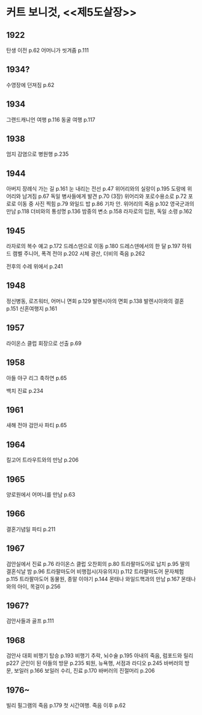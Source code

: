 # 커트 보니것, <<제5도살장>>

## 1922
탄생 이전 p.62
어머니가 씻겨줌 p.111
## 1934?
수영장에 던져짐 p.62
## 1934
그랜드캐니언 여행 p.116
동굴 여행 p.117
## 1938
엄지 감염으로 병원행 p.235
## 1944
아버지 장례식 가는 길 p.161
눈 내리는 전선 p.47
위어리와의 실랑이 p.195
도랑에 위어리와 남겨짐 p.67
독일 병사들에게 발견 p.70
(3장) 위어리와 포로수용소로 p.72
포로로 이동 중 사진 찍힘 p.79
와일드 밥 p.86
기차 안. 위어리의 죽음 p.102
영국군과의 만남 p.118
더비와의 통성명 p.136
밤중의 변소 p.158
라자로의 입원, 독일 소령 p.162

## 1945
라자로의 복수 예고 p.172
드레스덴으로 이동 p.180
드레스덴에서의 한 달 p.197
하워드 캠벨 주니어, 폭격 전야 p.202
시체 광산, 더비의 죽음 p.262

전후의 수레 위에서 p.241
## 1948
정신병동, 로즈워터, 어머니 면회 p.129
발렌시아의 면회 p.138
발렌시아와의 결혼 p.151
신혼여행지 p.161
## 1957
라이온스 클럽 회장으로 선출 p.69
## 1958
아들 야구 리그 축하연 p.65

백치 진료 p.234
## 1961
새해 전야 검안사 파티 p.65

## 1964
킬고어 트라우트와의 만남 p.206
## 1965
양로원에서 어머니를 만남 p.63
## 1966
결혼기념일 파티 p.211
## 1967
검안실에서 진료 p.76
라이온스 클럽 오찬회의 p.80
트라팔마도어로 납치 p.95
딸의 결혼식날 밤 p.96
트라팔마도어 비행접시(자유의지) p.112
트라팔마도어 문자체험 p.115
트라팔마도어 동물원, 종말 이야기 p.144
몬태나 와일드핵과의 만남 p.167
몬태나와의 아이, 목걸이 p.256
## 1967?
검안사들과 골프 p.111
## 1968
검안사 대회 비행기 탑승 p.193
비행기 추락, 뇌수술 p.195
아내의 죽음, 럼포드와 릴리 p227
군인이 된 아들의 방문 p.235
퇴원, 뉴욕행, 서점과 라디오 p.245
바버러의 방문, 보일러 p.166
보일러 수리, 진료 p.170
바버러의 진절머리 p.206
## 1976~
빌리 필그램의 죽음 p.179
첫 시간여행. 죽음 이후 p.62
